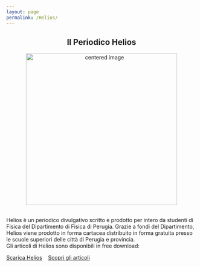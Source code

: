 ```yaml
---
layout: page
permalink: /Helios/
---
```


<center><h2><b>Il Periodico Helios </b></h2></center>

 <figure>
<center>
    <img src="/perugia/ImmaginiAbstract/helioslogo.png" alt="centered image" style="max-width:100%"
    height="auto" width="400" class="responsive" >
</center>
</figure>

<section>

<br>
Helios è un periodico divulgativo scritto e prodotto per intero da studenti di Fisica del Dipartimento di Fisica di Perugia.
Grazie a fondi del Dipartimento, Helios viene prodotto in forma cartacea  distribuito in forma gratuita presso le scuole superiori delle città di Perugia e provincia.
<br>Gli articoli di Helios sono disponibili in free download:<br>

<a href="/perugia/Download">Scarica Helios</a>&nbsp; &nbsp;
<a href="/perugia/Articoli">Scopri gli articoli</a>

</section>
